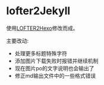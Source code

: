 # lofter2Jekyll

使用[LOFTER2Hexo](https://github.com/boboidream/LOFTER2Hexo)修改而成。

主要改动: 

* 处理更多标题特殊字符
* 添加图片下载失败时报错并继续机制
* 现在图片po的文字说明也会输出了
* 修正md输出文件中的一些格式错误
